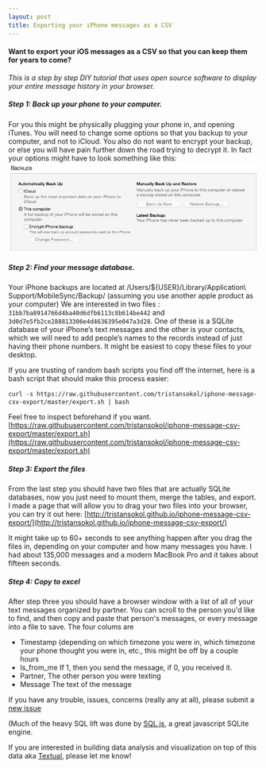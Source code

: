 ```yaml
---
layout: post
title: Exporting your iPhone messages as a CSV
---
```

#### Want to export your iOS messages as a CSV so that you can keep them for years to come? 
_This is a step by step DIY tutorial that uses open source software to display your entire message history in your browser._

##### Step 1: Back up your phone to your computer. 
 For you this might be physically plugging your phone in, and opening iTunes. You will need to change some options so that you backup to your computer, and not to iCloud. You also do not want to encrypt your backup, or else you will have pain further down the road trying to decrypt it. In fact your options might have to look something like this: 
![iTunes Options](/assets/iTunes.png)

##### Step 2: Find your message database. 
Your iPhone backups are located at /Users/${USER}/Library/Application\ Support/MobileSync/Backup/ (assuming you use another apple product as your computer) We are interested in two files : `31bb7ba8914766d4ba40d6dfb6113c8b614be442` and `3d0d7e5fb2ce288813306e4d4636395e047a3d28`. One of these is a SQLite database of your iPhone’s text messages and the other is your contacts, which we will need to add people’s names to the records instead of just having their phone numbers. It might be easiest to copy these files to your desktop. 

If you are trusting of random bash scripts you find off the internet, here is a bash script that should make this process easier:
```
curl -s https://raw.githubusercontent.com/tristansokol/iphone-message-csv-export/master/export.sh | bash
```
Feel free to inspect beforehand if you want. [https://raw.githubusercontent.com/tristansokol/iphone-message-csv-export/master/export.sh](https://raw.githubusercontent.com/tristansokol/iphone-message-csv-export/master/export.sh)
##### Step 3: Export the files
From the last step you should have two files that are actually SQLite databases, now you just need to mount them, merge the tables, and export. I made a page that will allow you to drag your two files into your browser, you can try it out here: [http://tristansokol.github.io/iphone-message-csv-export/](http://tristansokol.github.io/iphone-message-csv-export/)

It might take up to 60+ seconds to see anything happen after you drag the files in, depending on your computer and how many messages you have. I had about 135,000 messages and a modern MacBook Pro and it takes about fifteen seconds. 

##### Step 4: Copy to excel
After step three you should have a browser window with a list of all of your text messages organized by partner. You can scroll to the person you'd like to find, and then copy and paste that person's messages, or every message into a file to save. 
The four colums are 
* Timestamp (depending on which timezone you were in, which timezone your phone thought you were in, etc., this might be off by a couple hours
* Is_from_me If 1, then you send the message, if 0, you received it. 
* Partner, The other person you were texting
* Message The text of the message

If you have any trouble, issues, concerns (really any at all), please submit a [new issue](https://github.com/tristansokol/iphone-message-csv-export/issues)

(Much of the heavy SQL lift was done by [SQL.js](http://tristansokol.github.io/iphone-message-csv-export/), a great javascript SQLite engine. 

If you are interested in building data analysis and visualization on top of this data aka [Textual](http://get-textual.com), please let me know! 
